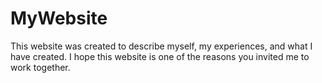 # MyWebsite
This website was created to describe myself, my experiences, and what I have created. I hope this website is one of the reasons you invited me to work together.
